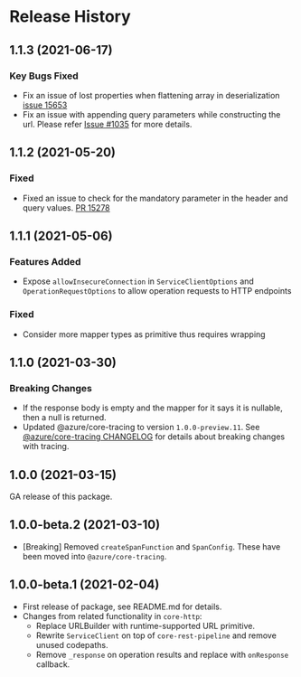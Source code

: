 # Release History

## 1.1.3 (2021-06-17)

### Key Bugs Fixed

- Fix an issue of lost properties when flattening array in deserialization [issue 15653](https://github.com/azure/azure-sdk-for-js/issues/15653)
- Fix an issue with appending query parameters while constructing the url. Please refer [Issue #1035](https://github.com/Azure/autorest.typescript/issues/1035) for more details.

## 1.1.2 (2021-05-20)

### Fixed

- Fixed an issue to check for the mandatory parameter in the header and query values. [PR 15278](https://github.com/Azure/azure-sdk-for-js/pull/15278)

## 1.1.1 (2021-05-06)

### Features Added

- Expose `allowInsecureConnection` in `ServiceClientOptions` and `OperationRequestOptions` to allow operation requests to HTTP endpoints

### Fixed

- Consider more mapper types as primitive thus requires wrapping

## 1.1.0 (2021-03-30)

### Breaking Changes

- If the response body is empty and the mapper for it says it is nullable, then a null is returned.
- Updated @azure/core-tracing to version `1.0.0-preview.11`. See [@azure/core-tracing CHANGELOG](https://github.com/Azure/azure-sdk-for-js/blob/main/sdk/core/core-tracing/CHANGELOG.md) for details about breaking changes with tracing.

## 1.0.0 (2021-03-15)

GA release of this package.

## 1.0.0-beta.2 (2021-03-10)

- [Breaking] Removed `createSpanFunction` and `SpanConfig`. These have been moved into
  `@azure/core-tracing`.

## 1.0.0-beta.1 (2021-02-04)

- First release of package, see README.md for details.
- Changes from related functionality in `core-http`:
  - Replace URLBuilder with runtime-supported URL primitive.
  - Rewrite `ServiceClient` on top of `core-rest-pipeline` and remove unused codepaths.
  - Remove `_response` on operation results and replace with `onResponse` callback.
